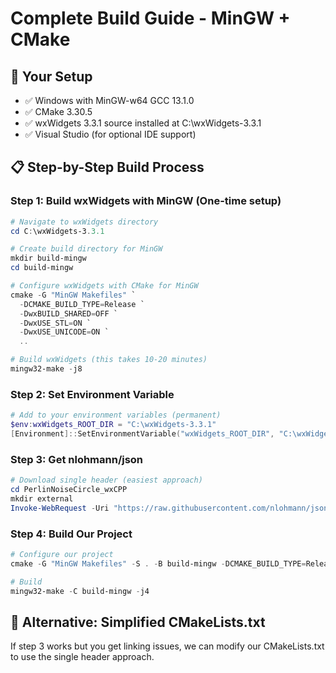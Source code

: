 # Complete Build Guide - MinGW + CMake

## 🎯 Your Setup
- ✅ Windows with MinGW-w64 GCC 13.1.0
- ✅ CMake 3.30.5
- ✅ wxWidgets 3.3.1 source installed at C:\wxWidgets-3.3.1
- ✅ Visual Studio (for optional IDE support)

## 📋 Step-by-Step Build Process

### Step 1: Build wxWidgets with MinGW (One-time setup)

```powershell
# Navigate to wxWidgets directory
cd C:\wxWidgets-3.3.1

# Create build directory for MinGW
mkdir build-mingw
cd build-mingw

# Configure wxWidgets with CMake for MinGW
cmake -G "MinGW Makefiles" `
  -DCMAKE_BUILD_TYPE=Release `
  -DwxBUILD_SHARED=OFF `
  -DwxUSE_STL=ON `
  -DwxUSE_UNICODE=ON `
  ..

# Build wxWidgets (this takes 10-20 minutes)
mingw32-make -j8
```

### Step 2: Set Environment Variable
```powershell
# Add to your environment variables (permanent)
$env:wxWidgets_ROOT_DIR = "C:\wxWidgets-3.3.1"
[Environment]::SetEnvironmentVariable("wxWidgets_ROOT_DIR", "C:\wxWidgets-3.3.1", "User")
```

### Step 3: Get nlohmann/json
```powershell
# Download single header (easiest approach)
cd PerlinNoiseCircle_wxCPP
mkdir external
Invoke-WebRequest -Uri "https://raw.githubusercontent.com/nlohmann/json/develop/single_include/nlohmann/json.hpp" -OutFile "external/json.hpp"
```

### Step 4: Build Our Project
```powershell
# Configure our project
cmake -G "MinGW Makefiles" -S . -B build-mingw -DCMAKE_BUILD_TYPE=Release

# Build
mingw32-make -C build-mingw -j4
```

## 🔧 Alternative: Simplified CMakeLists.txt

If step 3 works but you get linking issues, we can modify our CMakeLists.txt to use the single header approach.

